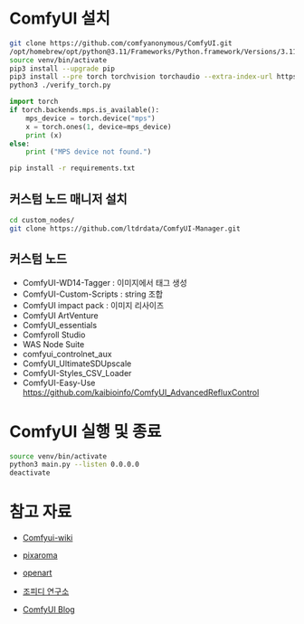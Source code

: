 
# ComfyUI 설치
```bash
git clone https://github.com/comfyanonymous/ComfyUI.git
/opt/homebrew/opt/python@3.11/Frameworks/Python.framework/Versions/3.11/bin/python3.11 -m venv venv
source venv/bin/activate
pip3 install --upgrade pip
pip3 install --pre torch torchvision torchaudio --extra-index-url https://download.pytorch.org/whl/nightly/cpu
python3 ./verify_torch.py
```

```python
import torch
if torch.backends.mps.is_available():
    mps_device = torch.device("mps")
    x = torch.ones(1, device=mps_device)
    print (x)
else:
    print ("MPS device not found.")
```

```bash
pip install -r requirements.txt
```

## 커스텀 노드 매니저 설치
```bash
cd custom_nodes/
git clone https://github.com/ltdrdata/ComfyUI-Manager.git
```

## 커스텀 노드
- ComfyUI-WD14-Tagger : 이미지에서 태그 생성
- ComfyUI-Custom-Scripts : string 조합
- ComfyUI impact pack : 이미지 리사이즈
- ComfyUI ArtVenture
- ComfyUI_essentials
- Comfyroll Studio
- WAS Node Suite
- comfyui_controlnet_aux
- ComfyUI_UltimateSDUpscale
- ComfyUI-Styles_CSV_Loader
- ComfyUI-Easy-Use
https://github.com/kaibioinfo/ComfyUI_AdvancedRefluxControl

# ComfyUI 실행 및 종료
```bash
source venv/bin/activate
python3 main.py --listen 0.0.0.0
deactivate
```


# 참고 자료
- [Comfyui-wiki](https://comfyui-wiki.com/ko/tutorial)

- [pixaroma](https://www.youtube.com/@pixaroma/videos)

- [openart](https://openart.ai/workflows/academy)

- [조피디 연구소](https://www.youtube.com/playlist?list=PLdWJCXJ7ciCCNbybpTPLq8RdDUSXPjI10)

- [ComfyUI Blog](https://blog.comfy.org/)
